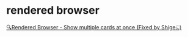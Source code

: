 # rendered browser

[🔍Rendered Browser - Show multiple cards at once (Fixed by Shigeඞ)](https://ankiweb.net/shared/info/648503413)